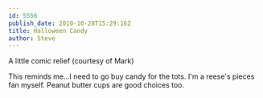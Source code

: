 ```yaml
---
id: 5556
publish_date: 2010-10-28T15:29:16Z
title: Halloween Candy
author: Steve
---
```

  
A little comic relief (courtesy of Mark)

This reminds me...I need to go buy candy for the tots. I'm a reese's pieces fan myself. Peanut butter cups are good choices too.